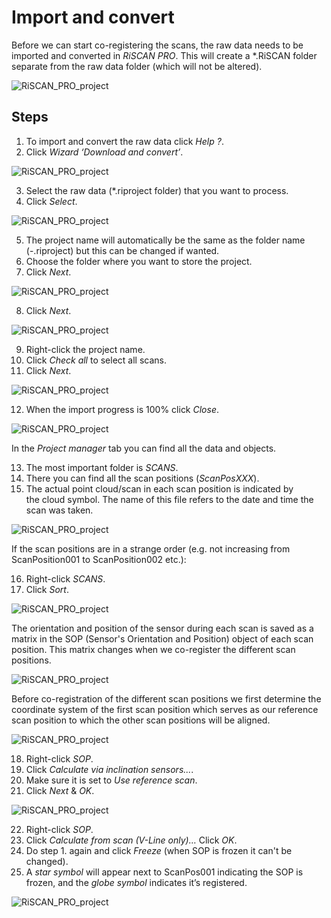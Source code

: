 # Import and convert 
Before we can start co-registering the scans, the raw data needs to be imported and converted in *RiSCAN PRO*. This will create a *.RiSCAN folder separate from the raw data folder (which will not be altered). 

![RiSCAN_PRO_project](./img/02_import_convert-0.png)

## Steps

1. To import and convert the raw data click *Help ?*. 
2. Click *Wizard ‘Download and convert’*.

![RiSCAN_PRO_project](./img/02_import_convert-1.png)

3. Select the raw data (*.riproject folder) that you want to process.
4. Click *Select*.

![RiSCAN_PRO_project](./img/02_import_convert-2.png)

5. The project name will automatically be the same as the folder name (-.riproject) but this can be changed if wanted.
6. Choose the folder where you want to store the project.
7. Click *Next*.

![RiSCAN_PRO_project](./img/02_import_convert-3.png)

8. Click *Next*.

![RiSCAN_PRO_project](./img/02_import_convert-4.png)

9. Right-click the project name.
10. Click *Check all* to select all scans. 
11. Click *Next*.

![RiSCAN_PRO_project](./img/02_import_convert-5.png)

12. When the import progress is 100% click *Close*.

![RiSCAN_PRO_project](./img/02_import_convert-6.png)

In the *Project manager* tab you can find all the data and objects. 

13. The most important folder is *SCANS*.
14. There you can find all the scan positions (*ScanPosXXX*).
15. The actual point cloud/scan in each scan position is indicated by the cloud symbol. The name of this file refers to the date and time the scan was taken. 

![RiSCAN_PRO_project](./img/02_import_convert-7.png)

If the scan positions are in a strange order (e.g. not increasing from ScanPosition001 to ScanPosition002 etc.):

16. Right-click *SCANS*. 
17. Click *Sort*.

![RiSCAN_PRO_project](./img/02_import_convert-8.png)

The orientation and position of the sensor during each scan is saved as a matrix in the SOP (Sensor's Orientation and Position) object of each scan position. 
This matrix changes when we co-register the different scan positions.

![RiSCAN_PRO_project](./img/02_import_convert-9.png)

Before co-registration of the different scan positions we first determine the coordinate system of the first scan position which serves as our reference scan position to which the other scan positions will be aligned.

![RiSCAN_PRO_project](./img/02_import_convert-10.png)

18. Right-click *SOP*.
19. Click *Calculate via inclination sensors...*. 
20. Make sure it is set to *Use reference scan*.
21. Click *Next* & *OK*.

![RiSCAN_PRO_project](./img/02_import_convert-11.png)

22. Right-click *SOP*.
23. Click *Calculate from scan (V-Line only)…* Click *OK*.
24. Do step 1. again and click *Freeze* (when SOP is frozen it can't be changed).
25. A *star symbol* will appear next to ScanPos001 indicating the SOP is frozen, and the *globe symbol* indicates it’s registered.

![RiSCAN_PRO_project](./img/02_import_convert-12.png)
